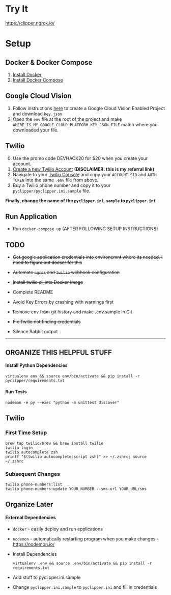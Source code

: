 # Try It
https://clipper.ngrok.io/

# Setup

## Docker & Docker Compose
1) [Install Docker](https://docs.docker.com/get-docker/)
2) [Install Docker Compose](https://docs.docker.com/compose/install/)

## Google Cloud Vision
1) Follow instructions [here](https://cloud.google.com/vision/docs/quickstart-client-libraries) to create a Google Cloud Vision Enabled Project and download `key.json`
2) Open the `env` file at the root of the project and make `WHERE_IS_MY_GOOGLE_CLOUD_PLATFORM_KEY_JSON_FILE` match where you downloaded your file.    

## Twilio
0) Use the promo code DEVHACK20 for $20 when you create your account.
1) [Create a new Twilio Account](https://www.twilio.com/try-twilio?promo=Gbv52f) **(DISCLAIMER: this is my referral link)**
2) Navigate to your [Twilio Console](https://www.twilio.com/console) and copy your `ACCOUNT SID` and `AUTH TOKEN` into the same `.env` file from above.
3) Buy a Twilio phone number and copy it to your `pyclipper/pyclipper.ini.sample` file.  

**Finally, change the name of the `pyclipper.ini.sample` to `pyclipper.ini`**

## Run Application

* Run `docker-compose up` (AFTER FOLLOWING SETUP INSTRUCTIONS)
    



## TODO
* ~~Get google application credentials into environemnt where its needed. I need to figure out docker for this~~

* ~~Automate `ngrok` and `twilio` webhook configuration~~

* ~~Install twilio cli into Docker Image~~

* Complete README

* Avoid Key Errors by crashing with warnings first

* ~~Remove env from git history and make .env.sample in Git~~

* ~~Fix Twilio not finding credentials~~

* Silence Rabbit output 




---
## ORGANIZE THIS HELPFUL STUFF
#### Install Python Dependencies

    virtualenv env && source env/bin/activate && pip install -r pyclipper/requirements.txt


#### Run Tests

    nodemon -e py --exec "python -m unittest discover"

## Twilio
### First Time Setup
    brew tap twilio/brew && brew install twilio
    twilio login
    twilio autocomplete zsh
    printf "$(twilio autocomplete:script zsh)" >> ~/.zshrc; source ~/.zshrc
        
### Subsequent Changes    
    twilio phone-numbers:list 
    twilio phone-numbers:update YOUR_NUMBER --sms-url YOUR_URL/sms




## Organize Later

#### External Dependencies

* `docker` - easily deploy and run applications
* `nodemon` -  automatically restarting program when you make changes - https://nodemon.io/





* Install Dependencies 
    
    ```
    virtualenv .env && source .env/bin/activate && pip install -r requirements.txt
    ```

* Add stuff to pyclipper.ini.sample

* Change `pyclipper.ini.sample` to `pyclipper.ini` and fill in credentials

